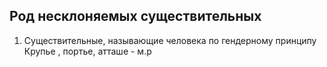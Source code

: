 ## Род несклоняемых существительных

1. Существительные, называющие человека по гендерному принципу 
	Крупье , портье, атташе - м.р